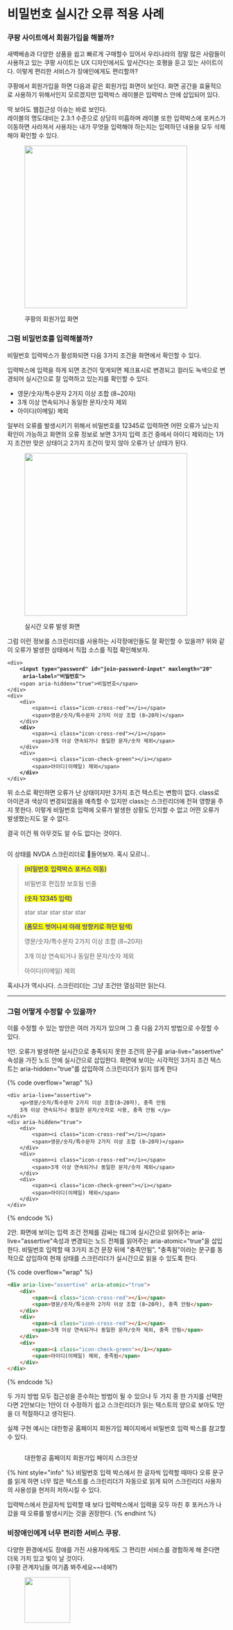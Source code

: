 # 비밀번호 실시간 오류 적용 사례

### 쿠팡 사이트에서 회원가입을 해볼까?

새벽배송과 다양한 상품을 쉽고 빠르게 구매할수 있어서 우리나라의 정말 많은 사람들이 사용하고 있는 쿠팡 사이트는 UX 디자인에서도 앞서간다는 호평을 듣고 있는 사이트이다.  이렇게 편리한 서비스가 장애인에게도 편리할까?

쿠팡에서 회원가입을 하면 다음과 같은 회원가입 화면이 보인다. 화면 공간을 효율적으로 사용하기 위해서인지 모르겠지만 입력박스 레이블은 입력박스 안에 삽입되어 있다.&#x20;

딱 보아도 웹접근성 이슈는 바로 보인다. \
레이블의 명도대비는 2.3:1 수준으로 상당히 미흡하며 레이블 또한 입력박스에 포커스가 이동하면 사라져서 사용자는 내가 무엇을 입력해야 하는지는 입력하던 내용을 모두 삭제해야 확인할 수 있다.&#x20;

<figure><img src="../../.gitbook/assets/image (78).png" alt="" width="375"><figcaption><p>쿠팡의 회원가입 화면</p></figcaption></figure>

### 그럼 비밀번호를 입력해볼까?

비밀번호 입력박스가 활성화되면 다음 3가지 조건을 화면에서 확인할 수 있다.&#x20;

입력박스에 입력을 하게 되면 조건이 맞게되면 체크표시로 변경되고 컬러도 녹색으로 변경되어 실시간으로 잘 입력하고 있는지를 확인할 수 있다.&#x20;

* 영문/숫자/특수문자 2가지 이상 조합 (8\~20자)
* 3개 이상 연속되거나 동일한 문자/숫자 제외
* 아이디(이메일) 제외

일부러 오류를 발생시키기 위해서 비밀번호를 12345로 입력하면 어떤 오류가 났는지 확인이 가능하고 화면의 오류 정보로 보면 3가지 입력 조건 중에서 아이디 제외라는 1가지 조건만 맞은 상태이고 2가지 조건이 맞지 않아 오류가 난 상태가 된다.&#x20;

<figure><img src="../../.gitbook/assets/스크린샷 2023-12-28 오전 10.25.51.png" alt="" width="375"><figcaption><p>실시간 오류 발생 화면</p></figcaption></figure>

그럼 이런 정보를 스크린리더를 사용하는 시각장애인들도 잘 확인할 수 있을까?  위와 같이 오류가 발생한 상태에서 직접 소스를 직접 확인해보자.

<pre class="language-html" data-overflow="wrap" data-line-numbers><code class="lang-html">&#x3C;div>
<strong>    &#x3C;input type="password" id="join-password-input" maxlength="20" 
</strong><strong>     aria-label="비밀번호">
</strong>    &#x3C;span aria-hidden="true">비밀번호&#x3C;/span>
&#x3C;/div>
&#x3C;div>
    &#x3C;div>
        &#x3C;span>&#x3C;i class="icon-cross-red">&#x3C;/i>&#x3C;/span>
        &#x3C;span>영문/숫자/특수문자 2가지 이상 조합 (8~20자)&#x3C;/span>
    &#x3C;/div>
<strong>    &#x3C;div>
</strong>        &#x3C;span>&#x3C;i class="icon-cross-red">&#x3C;/i>&#x3C;/span>
        &#x3C;span>3개 이상 연속되거나 동일한 문자/숫자 제외&#x3C;/span>
    &#x3C;/div>
    &#x3C;div>
        &#x3C;span>&#x3C;i class="icon-check-green">&#x3C;/i>&#x3C;/span>
        &#x3C;span>아이디(이메일) 제외&#x3C;/span>
<strong>    &#x3C;/div>
</strong>&#x3C;/div>
</code></pre>

위 소스로 확인하면 오류가 난 상태이지만 3가지 조건 텍스트는 변함이 없다. class로 아이콘과 색상이 변경되었음을 예측할 수 있지만 class는 스크린리더에 전혀 영향을 주지 못한다. 이렇게 비밀번호 입력에 오류가 발생한 상황도 인지할 수 없고 어떤 오류가 발생했는지도 알 수 없다.&#x20;

결국 이건 뭐 아무것도 알 수도 없다는 것이다.

<figure><img src="../../.gitbook/assets/image (1) (1).png" alt=""><figcaption></figcaption></figure>

이 상태를 NVDA 스크린리더로 들어보자.  혹시 모르니..

> <mark style="color:blue;">(비밀번호 입력박스 포커스 이동)</mark>&#x20;
>
> 비밀번호 편집창 보호됨 빈줄
>
> <mark style="color:blue;">(숫자 12345 입력)</mark>&#x20;
>
> star star star star star
>
> <mark style="color:blue;">(폼모드 벗어나서 아래 방향키로 하단 탐색)</mark>
>
> 영문/숫자/특수문자 2가지 이상 조합 (8\~20자)
>
> 3개 이상 연속되거나 동일한 문자/숫자 제외&#x20;
>
> 아이디(이메일) 제외

혹시나가 역시나다. 스크린리더는 그냥 조건만 열심히만 읽는다.

***

### 그럼 어떻게 수정할 수 있을까?

이를 수정할 수 있는 방안은 여러 가지가 있으며 그 중 다음 2가지 방법으로 수정할 수 있다.

1안. 오류가 발생하면 실시간으로 충족되지 못한 조건의 문구를 aria-live="assertive" 속성을 가진 노드 안에 실시간으로 삽입한다. 화면에 보이는 시각적인 3가지 조건 텍스트는 aria-hidden="true"를 삽입하여 스크린리더가 읽지 않게 한다

{% code overflow="wrap" %}
```markup
<div aria-live="assertive">
    <p>영문/숫자/특수문자 2가지 이상 조합(8~20자), 충족 안됨
    3개 이상 연속되거나 동일한 문자/숫자로 사용, 충족 안됨 </p>
</div>
<div aria-hidden="true">
    <div>
        <span><i class="icon-cross-red"></i></span>
        <span>영문/숫자/특수문자 2가지 이상 조합 (8~20자)</span>
    </div>
    <div>
        <span><i class="icon-cross-red"></i></span>
        <span>3개 이상 연속되거나 동일한 문자/숫자 제외</span>
    </div>
    <div>
        <span><i class="icon-check-green"></i></span>
        <span>아이디(이메일) 제외</span>
    </div>
</div>
```
{% endcode %}

2안. 화면에 보이는 입력 조건 전체를 감싸는 태그에 실시간으로 읽어주는 aria-live="assertive"속성과 변경되는 노드 전체를 읽어주는 aria-atomic="true"을 삽입한다. 비밀번호 입력할 때 3가지 조건 문장 뒤에 "충족안됨", "충족됨"이라는 문구를 동적으로 삽입하여 현재 상태를 스크린리더가 실시간으로 읽을 수 있도록 한다.

{% code overflow="wrap" %}
```html
<div aria-live="assertive" aria-atomic="true">
    <div>
        <span><i class="icon-cross-red"></i></span>
        <span>영문/숫자/특수문자 2가지 이상 조합 (8~20자), 충족 안됨</span>
    </div>
    <div>
        <span><i class="icon-cross-red"></i></span>
        <span>3개 이상 연속되거나 동일한 문자/숫자 제외, 충족 안됨</span>
    </div>
    <div>
        <span><i class="icon-check-green"></i></span>
        <span>아이디(이메일) 제외, 충족됨</span>
    </div>
</div>
```
{% endcode %}

두 가지 방법 모두 접근성을 준수하는 방법이 될 수 있으나 두 가지 중 한 가지를 선택한다면 2안보다는 1안이 더 수정하기 쉽고 스크린리더가 읽는 텍스트의 양으로 보아도 1안을 더 적절하다고 생각된다.

실제 구현 예시는 대한항공 홈페이지 회원가입 페이지에서 비밀번호 입력 박스를 참고할 수 있다.

<figure><img src="../../.gitbook/assets/image (79).png" alt=""><figcaption><p>대한항공 홈페이지 회원가입 페이지 스크린샷</p></figcaption></figure>

{% hint style="info" %}
비밀번호 입력 박스에서 한 글자씩 입력할 때마다 오류 문구를 읽게 하면 너무 많은 텍스트를 스크린리더가 자동으로 읽게 되어 스크린리더 사용자의 사용성을 현저히 저하시킬 수 있다. &#x20;

입력박스에서 한글자씩 입력할 때 보다 입력박스에서 입력을 모두 마친 후 포커스가 나갔을 때 오류를 발생시키는 것을 권장한다.
{% endhint %}

### 비장애인에게 너무 편리한 서비스 쿠팡.&#x20;

다양한 환경에서도 장애를 가진 사용자에게도 그 편리한 서비스를 경험하게 해 준다면 더욱 가치 있고 빛이 날 것이다. \
(쿠팡 관계자님들 여기좀 봐주세요\~\~네에?)

<figure><img src="../../.gitbook/assets/image (2).png" alt="" width="105"><figcaption></figcaption></figure>

















